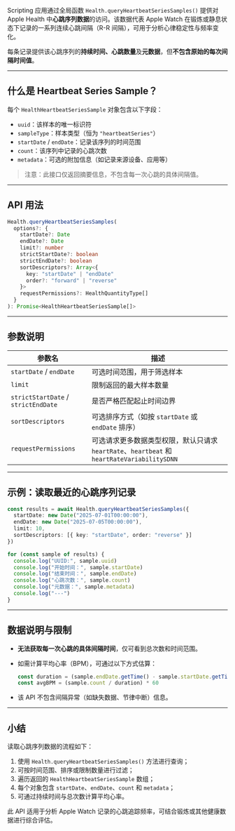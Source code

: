 Scripting 应用通过全局函数 `Health.queryHeartbeatSeriesSamples()` 提供对 Apple Health 中**心跳序列数据**的访问。该数据代表 Apple Watch 在锻炼或静息状态下记录的一系列连续心跳间隔（R-R 间隔），可用于分析心律稳定性与频率变化。

每条记录提供该心跳序列的**持续时间、心跳数量**及**元数据**，但**不包含原始的每次间隔时间值**。

---

## 什么是 Heartbeat Series Sample？

每个 `HealthHeartbeatSeriesSample` 对象包含以下字段：

* `uuid`：该样本的唯一标识符
* `sampleType`：样本类型（恒为 `"heartbeatSeries"`）
* `startDate` / `endDate`：记录该序列的时间范围
* `count`：该序列中记录的心跳次数
* `metadata`：可选的附加信息（如记录来源设备、应用等）

> 注意：此接口仅返回摘要信息，不包含每一次心跳的具体间隔值。

---

## API 用法

```ts
Health.queryHeartbeatSeriesSamples(
  options?: {
    startDate?: Date
    endDate?: Date
    limit?: number
    strictStartDate?: boolean
    strictEndDate?: boolean
    sortDescriptors?: Array<{
      key: "startDate" | "endDate"
      order?: "forward" | "reverse"
    }>
    requestPermissions?: HealthQuantityType[]
  }
): Promise<HealthHeartbeatSeriesSample[]>
```

---

## 参数说明

| 参数名                                 | 描述                                    |
| ----------------------------------- | ------------------------------------- |
| `startDate` / `endDate`             | 可选时间范围，用于筛选样本                         |
| `limit`                             | 限制返回的最大样本数量                           |
| `strictStartDate` / `strictEndDate` | 是否严格匹配起止时间边界                          |
| `sortDescriptors`                   | 可选排序方式（如按 `startDate` 或 `endDate` 排序） |
| `requestPermissions`                | 可选请求更多数据类型权限，默认只请求`heartRate`、`heartbeat` 和 `heartRateVariabilitySDNN` |


---

## 示例：读取最近的心跳序列记录

```ts
const results = await Health.queryHeartbeatSeriesSamples({
  startDate: new Date("2025-07-01T00:00:00"),
  endDate: new Date("2025-07-05T00:00:00"),
  limit: 10,
  sortDescriptors: [{ key: "startDate", order: "reverse" }]
})

for (const sample of results) {
  console.log("UUID:", sample.uuid)
  console.log("开始时间：", sample.startDate)
  console.log("结束时间：", sample.endDate)
  console.log("心跳次数：", sample.count)
  console.log("元数据：", sample.metadata)
  console.log("---")
}
```

---

## 数据说明与限制

* **无法获取每一次心跳的具体间隔时间**，仅可看到总次数和时间范围。

* 如需计算平均心率（BPM），可通过以下方式估算：

  ```ts
  const duration = (sample.endDate.getTime() - sample.startDate.getTime()) / 1000
  const avgBPM = (sample.count / duration) * 60
  ```

* 该 API 不包含间隔异常（如缺失数据、节律中断）信息。

---

## 小结

读取心跳序列数据的流程如下：

1. 使用 `Health.queryHeartbeatSeriesSamples()` 方法进行查询；
2. 可按时间范围、排序或限制数量进行过滤；
3. 遍历返回的 `HealthHeartbeatSeriesSample` 数组；
4. 每个对象包含 `startDate`、`endDate`、`count` 和 `metadata`；
5. 可通过持续时间与总次数计算平均心率。

此 API 适用于分析 Apple Watch 记录的心跳追踪频率，可结合锻炼或其他健康数据进行综合评估。
